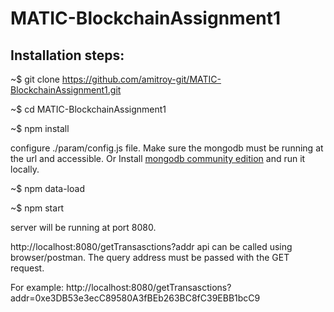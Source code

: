 # MATIC-BlockchainAssignment1

## Installation steps:

~$ git clone https://github.com/amitroy-git/MATIC-BlockchainAssignment1.git

~$ cd MATIC-BlockchainAssignment1

~$ npm install

configure ./param/config.js file.
Make sure the mongodb must be running at the url and accessible. Or Install [mongodb community edition](https://docs.mongodb.com/manual/administration/install-community/) and run it locally. 

~$ npm data-load

~$ npm start


server will be running at port 8080.

http://localhost:8080/getTransasctions?addr api can be called using browser/postman. The query address must be passed with the GET request.

For example:  http://localhost:8080/getTransasctions?addr=0xe3DB53e3ecC89580A3fBEb263BC8fC39EBB1bcC9
